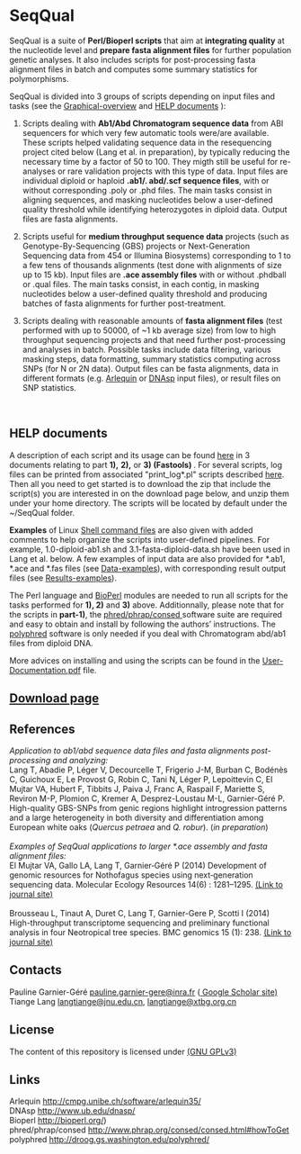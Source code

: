 # SeqQual
SeqQual
 is a suite of <b>Perl/Bioperl scripts</b> that aim at <b>integrating quality</b> at the nucleotide level and <b>prepare fasta alignment files</b> for further population genetic analyses. It also includes scripts for post-processing fasta alignment files in batch and computes some summary statistics for polymorphisms.

SeqQual is divided into 3 groups of scripts depending on input files and tasks (see the <A HREF= "SeqQual-Graphical-Overview.pdf"> Graphical-overview</A> and <a href="#help_documents">HELP documents</a> ):

1) Scripts dealing with <b>Ab1/Abd Chromatogram sequence data</b> from ABI sequencers for which very few automatic tools were/are available. These scripts helped validating sequence data in the resequencing project cited below (Lang et al. in preparation), by typically reducing the necessary time by a factor of 50 to 100. They migth still be useful for re-analyses or rare validation projects with this type of data. Input files are individual diploid or haploid <b>.ab1/. abd/.scf sequence files</b>, with or without corresponding .poly or .phd files. The main tasks consist in aligning sequences, and masking nucleotides below a user-defined quality threshold while identifying heterozygotes in diploid data. Output files are fasta alignments.

2) Scripts useful for <b>medium throughput sequence data</b> projects (such as Genotype-By-Sequencing (GBS) projects or Next-Generation Sequencing data from 454 or Illumina Biosystems) corresponding to 1 to a few tens of thousands alignments (test done with alignments of size up to 15 kb). Input files are <b>.ace assembly files</b> with or without .phdball or .qual files. The main tasks consist, in each contig, in masking nucleotides below a user-defined quality threshold and producing batches of fasta alignments for further post-treatment.

3) Scripts dealing with reasonable amounts of <b>fasta alignment files</b> (test performed with up to 50000, of ~1 kb average size) from low to high throughput sequencing projects and that need further post-processing and analyses in batch. Possible tasks include data filtering, various masking steps, data formatting, summary statistics computing across SNPs (for N or 2N data). Output files can be fasta alignments, data in different formats (e.g. <A HREF="http://cmpg.unibe.ch/software/arlequin35/">Arlequin</A> or <A HREF="http://www.ub.edu/dnasp/">DNAsp</A> input files), or result files on SNP statistics.
<br />

<h2 id="help_documents">HELP documents</h2>

A description of each script and its usage can be found <A HREF= "SeqQual_pdf/"> here</A> in 3 documents relating to part <b>1),</b>  <b> 2),</b> or <b>3) (Fastools) </b>. For several scripts, log files can be printed from associated  "print_log*.pl" scripts described <A HREF= "SeqQual_pdf/"> here</A>. Then all you need to get started is to download the zip that include the script(s) you are interested in on the download page below, and unzip them under your home directory. The scripts will be located by default under the ~/SeqQual folder.

<b>Examples</b> of Linux <A HREF="SeqQual_shell_ex"> Shell command files</A> are also given with added comments to help organize the scripts into user-defined pipelines. For example, 1.0-diploid-ab1.sh and 3.1-fasta-diploid-data.sh have been used in Lang et al. below. A few examples of input data are also provided for *.ab1, *.ace and *.fas files (see <A HREF="Data-examples"> Data-examples</A>), with corresponding result output files (see <A HREF="Results-examples"> Results-examples</A>).

The Perl language and <A HREF="http://bioperl.org/">BioPerl</A> modules are needed to run all scripts for the tasks performed for <b>1), 2)</b> and <b>3)</b> above. Additionnally, please note that for the scripts in <b>part-1)</b>, the <A HREF="http://www.phrap.org/consed/consed.html#howToGet">phred/phrap/consed </A> software suite are required and easy to obtain and install by following the authors’ instructions. The <A HREF="http://droog.gs.washington.edu/polyphred/">polyphred</A>  software is only needed if you deal with Chromatogram abd/ab1 files from diploid DNA. 

More advices on installing and using the scripts can be found in the <A HREF= "SeqQual_pdf/"> User-Documentation.pdf</A> file. 

<h2><A HREF="Source-download" >Download page</A> </h2>

<h2>References</h2>
<i>Application to ab1/abd sequence data files and fasta alignments post-processing and analyzing:</i> <br />
Lang T, Abadie P, Léger V, Decourcelle T, Frigerio J-M, Burban C, Bodénès C, Guichoux E, Le Provost G, Robin C, Tani N, Léger P, Lepoittevin C, El Mujtar VA, Hubert F, Tibbits J, Paiva J, Franc A, Raspail F, Mariette S, Reviron M-P, Plomion C, Kremer A, Desprez-Loustau M-L, Garnier-Géré P. High-quality GBS-SNPs from genic regions highlight introgression patterns and a large heterogeneity in both diversity and differentiation among European white oaks (<i>Quercus petraea</i> and <i>Q. robur</i>). (<i>in preparation</i>)
<br /><br />
<i>Examples of SeqQual applications to larger *.ace assembly and fasta alignment files:</i> <br />
El Mujtar VA, Gallo LA, Lang T, Garnier‐Géré P (2014) Development of genomic resources for Nothofagus species using next‐generation sequencing data. Molecular Ecology Resources 14(6) : 1281–1295. <A HREF="http://onlinelibrary.wiley.com/doi/10.1111/1755-0998.12276">(Link to journal site)</A>
<br /><br />
Brousseau L, Tinaut A, Duret C, Lang T, Garnier-Gere P, Scotti I (2014) High-throughput transcriptome sequencing and preliminary functional analysis in four Neotropical tree species. BMC genomics 15 (1): 238. <A HREF="http://bmcgenomics.biomedcentral.com/articles/10.1186/1471-2164-15-238">(Link to journal site)</A>
<br />

## Contacts </br>
Pauline Garnier-Géré pauline.garnier-gere@inra.fr (<A HREF="https://scholar.google.com/citations?user=O_652X4AAAAJ&hl=en"> Google Scholar site)</A> <br />
Tiange Lang langtiange@jnu.edu.cn, langtiange@xtbg.org.cn

## License </br>
The content of this repository is licensed under <A HREF="https://choosealicense.com/licenses/gpl-3.0/">(GNU GPLv3)</A>

## Links ##
Arlequin           http://cmpg.unibe.ch/software/arlequin35/  <br />
DNAsp              http://www.ub.edu/dnasp/ <br />
Bioperl            http://bioperl.org/) <br />
phred/phrap/consed http://www.phrap.org/consed/consed.html#howToGet <br />
polyphred          http://droog.gs.washington.edu/polyphred/
